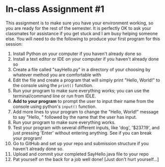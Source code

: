 # In-class Assignment #1

This assignment is to make sure you have your environment working, so you are ready for the rest of the semester. 
It is perfectly OK to ask your classmates for assistance if you get stuck and I am busy helping someone else. 
You will need to do the following to produce your first program for this session:

1. Install Python on your computer if you haven't already done so
1. Install a text editor or IDE on your computer if you haven't already done so
1. Create a file called "sayHello.py" in a directory of your choosing by whatever method you are comfortable with
1. Edit the file and create a program that will simply print "Hello, World!" to the console using the <code>print()</code> function.
1. Run your program to make sure everything works; you can use the terminal/command line or run from IDLE.
1. <strong>Add to your program</strong> to prompt the user to input their name from the console using python's <code>input()</code> function. 
1. Add more lines to your program to change the "Hello, World!" message to say "Hello, " followed by the name that the user has input.
1. Run your program to make sure everything works.
1. Test your program with several different inputs, like 'dog', '$237.19', and just pressing 'Enter' without entering anything. See if you can break your program!
1. Go to GitHub and set up your repo and submission structure if you haven't already done so.
1. Upload and commit your completed SayHello.java file to your repo
1. Pat yourself on the back for a job well done! [Just don't hurt yourself…]

